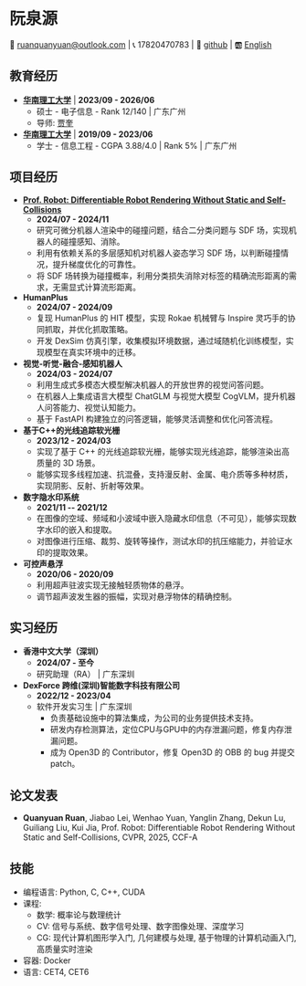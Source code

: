 # 阮泉源

📧 ruanquanyuan@outlook.com | 📞 17820470783 | 🐙 [github](https://github.com/qrcat) | 🆎 [English](/about_en)

## 教育经历

- [**华南理工大学**](https://www.scut.edu.cn) | **2023/09 - 2026/06**
  - 硕士 - 电子信息 - Rank 12/140 | 广东广州
  - 导师: [贾奎](http://kuijia.site/)
- [**华南理工大学**](https://www.scut.edu.cn) | **2019/09 - 2023/06**
  - 学士 - 信息工程 - CGPA 3.88/4.0 | Rank 5% | 广东广州

## 项目经历

- **[Prof. Robot: Differentiable Robot Rendering Without Static and Self-Collisions](https://www.qrcat.cn/prof-robot/)**
  - **2024/07 - 2024/11**
  - 研究可微分机器人渲染中的碰撞问题，结合二分类问题与 SDF 场，实现机器人的碰撞感知、消除。
  - 利用有依赖关系的多层感知机对机器人姿态学习 SDF 场，以判断碰撞情况，提升梯度优化的可靠性。
  - 将 SDF 场转换为碰撞概率，利用分类损失消除对标签的精确流形距离的需求，无需显式计算流形距离。
- **HumanPlus**
  - **2024/07 - 2024/09**
  - 复现 HumanPlus 的 HIT 模型，实现 Rokae 机械臂与 Inspire 灵巧手的协同抓取，并优化抓取策略。
  - 开发 DexSim 仿真引擎，收集模拟环境数据，通过域随机化训练模型，实现模型在真实环境中的迁移。
- **视觉-听觉-融合-感知机器人**
  - **2024/03 - 2024/07**
  - 利用生成式多模态大模型解决机器人的开放世界的视觉问答问题。
  - 在机器人上集成语言大模型 ChatGLM 与视觉大模型 CogVLM，提升机器人问答能力、视觉认知能力。
  - 基于 FastAPI 构建独立的问答逻辑，能够灵活调整和优化问答流程。
- **基于C++的光线追踪软光栅**
  - **2023/12 - 2024/03**
  - 实现了基于 C++ 的光线追踪软光栅，能够实现光线追踪，能够渲染出高质量的 3D 场景。
  - 能够实现多线程加速、抗混叠，支持漫反射、金属、电介质等多种材质，实现阴影、反射、折射等效果。
- **数字隐水印系统**
  - **2021/11 -- 2021/12**
  - 在图像的空域、频域和小波域中嵌入隐藏水印信息（不可见），能够实现数字水印的嵌入和提取。
  - 对图像进行压缩、裁剪、旋转等操作，测试水印的抗压缩能力，并验证水印的提取效果。
- **可控声悬浮**
  - **2020/06 - 2020/09**
  - 利用超声驻波实现无接触轻质物体的悬浮。
  - 调节超声波发生器的振幅，实现对悬浮物体的精确控制。

## 实习经历

- **香港中文大学（深圳）**
  - **2024/07 - 至今**
  - 研究助理（RA） | 广东深圳
- **DexForce 跨维(深圳)智能数字科技有限公司**
  - **2022/12 - 2023/04**
  - 软件开发实习生 | 广东深圳
    - 负责基础设施中的算法集成，为公司的业务提供技术支持。
    - 研发内存检测算法，定位CPU与GPU中的内存泄漏问题，修复内存泄漏问题。
    - 成为 Open3D 的 Contributor，修复 Open3D 的 OBB 的 bug 并提交 patch。

## 论文发表

- **Quanyuan Ruan**, Jiabao Lei, Wenhao Yuan, Yanglin Zhang, Dekun Lu, Guiliang Liu, Kui Jia, Prof. Robot: Differentiable Robot Rendering Without Static and Self-Collisions, CVPR, 2025, CCF-A

## 技能

- 编程语言: Python, C, C++, CUDA
- 课程:
  - 数学: 概率论与数理统计
  - CV: 信号与系统、数字信号处理、数字图像处理、深度学习
  - CG: 现代计算机图形学入门, 几何建模与处理, 基于物理的计算机动画入门, 高质量实时渲染
- 容器: Docker
- 语言: CET4, CET6
